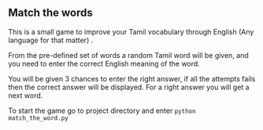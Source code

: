 ## Match the words
This is a small game to improve your Tamil vocabulary through English (Any language for that matter) .

From the pre-defined set of words a random Tamil word will be given, and you need to enter the correct English meaning of the word.

You will be given 3 chances to enter the right answer, if all the attempts fails then the correct answer will be displayed.
For a right answer you will get a next word. 

To start the game go to project directory and enter
`python match_the_word.py`
